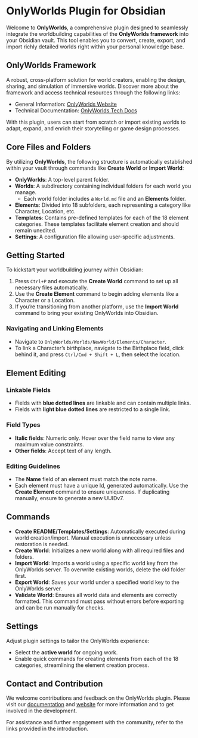 # OnlyWorlds Plugin for Obsidian

Welcome to **OnlyWorlds**, a comprehensive plugin designed to seamlessly integrate the worldbuilding capabilities of the **OnlyWorlds framework** into your Obsidian vault. This tool enables you to convert, create, export, and import richly detailed worlds right within your personal knowledge base.

## OnlyWorlds Framework
A robust, cross-platform solution for world creators, enabling the design, sharing, and simulation of immersive worlds. Discover more about the framework and access technical resources through the following links:
- General Information: [OnlyWorlds Website](https://www.onlyworlds.com)
- Technical Documentation: [OnlyWorlds Tech Docs](https://onlyworlds.github.io)

With this plugin, users can start from scratch or import existing worlds to adapt, expand, and enrich their storytelling or game design processes.

## Core Files and Folders
By utilizing **OnlyWorlds**, the following structure is automatically established within your vault through commands like **Create World** or **Import World**:
- **OnlyWorlds**: A top-level parent folder.
- **Worlds**: A subdirectory containing individual folders for each world you manage.
  - Each world folder includes a `World.md` file and an **Elements** folder.
- **Elements**: Divided into 18 subfolders, each representing a category like Character, Location, etc.
- **Templates**: Contains pre-defined templates for each of the 18 element categories. These templates facilitate element creation and should remain unedited.
- **Settings**: A configuration file allowing user-specific adjustments.

## Getting Started
To kickstart your worldbuilding journey within Obsidian:
1. Press `Ctrl+P` and execute the **Create World** command to set up all necessary files automatically.
2. Use the **Create Element** command to begin adding elements like a Character or a Location.
3. If you’re transitioning from another platform, use the **Import World** command to bring your existing OnlyWorlds into Obsidian.

### Navigating and Linking Elements
- Navigate to `OnlyWorlds/Worlds/NewWorld/Elements/Character`.
- To link a Character’s birthplace, navigate to the Birthplace field, click behind it, and press `Ctrl/Cmd + Shift + L`, then select the location.

## Element Editing
### Linkable Fields
- Fields with **blue dotted lines** are linkable and can contain multiple links.
- Fields with **light blue dotted lines** are restricted to a single link.

### Field Types
- **Italic fields**: Numeric only. Hover over the field name to view any maximum value constraints.
- **Other fields**: Accept text of any length.

### Editing Guidelines
- The **Name** field of an element must match the note name.
- Each element must have a unique Id, generated automatically. Use the **Create Element** command to ensure uniqueness. If duplicating manually, ensure to generate a new UUIDv7.

## Commands
- **Create README/Templates/Settings**: Automatically executed during world creation/import. Manual execution is unnecessary unless restoration is needed.
- **Create World**: Initializes a new world along with all required files and folders.
- **Import World**: Imports a world using a specific world key from the OnlyWorlds server. To overwrite existing worlds, delete the old folder first.
- **Export World**: Saves your world under a specified world key to the OnlyWorlds server.
- **Validate World**: Ensures all world data and elements are correctly formatted. This command must pass without errors before exporting and can be run manually for checks.

## Settings
Adjust plugin settings to tailor the OnlyWorlds experience:
- Select the **active world** for ongoing work.
- Enable quick commands for creating elements from each of the 18 categories, streamlining the element creation process.

## Contact and Contribution
We welcome contributions and feedback on the OnlyWorlds plugin. Please visit our [documentation](https://onlyworlds.github.io) and [website](https://www.onlyworlds.com) for more information and to get involved in the development.

For assistance and further engagement with the community, refer to the links provided in the introduction.
